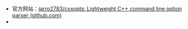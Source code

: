 - 官方网站：[jarro2783/cxxopts: Lightweight C++ command line option parser (github.com)](https://github.com/jarro2783/cxxopts)
-